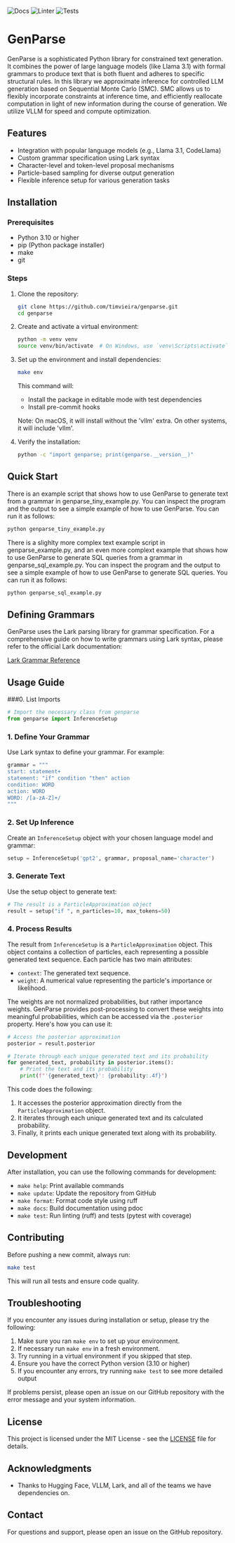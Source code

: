 ![Docs](https://github.com/timvieira/genparse/actions/workflows/docs.yml/badge.svg)
![Linter](https://github.com/timvieira/genparse/actions/workflows/ruff.yml/badge.svg)
![Tests](https://github.com/timvieira/genparse/actions/workflows/pytest.yml/badge.svg)

# GenParse

GenParse is a sophisticated Python library for constrained text generation.
It combines the power of large language models (like Llama 3.1) with formal grammars to produce text that is both fluent and adheres to specific structural rules. In this library we approximate inference for controlled LLM generation based on Sequential Monte Carlo (SMC). SMC allows us to flexibly incorporate constraints at inference time, and efficiently reallocate computation in light of new information during the course of generation. We utilize VLLM for speed and compute optimization.


## Features

- Integration with popular language models (e.g., Llama 3.1, CodeLlama)
- Custom grammar specification using Lark syntax
- Character-level and token-level proposal mechanisms
- Particle-based sampling for diverse output generation
- Flexible inference setup for various generation tasks

## Installation

### Prerequisites

- Python 3.10 or higher
- pip (Python package installer)
- make
- git

### Steps

1. Clone the repository:
   ```bash
   git clone https://github.com/timvieira/genparse.git
   cd genparse
   ```

2. Create and activate a virtual environment:
   ```bash
   python -m venv venv
   source venv/bin/activate  # On Windows, use `venv\Scripts\activate`
   ```

3. Set up the environment and install dependencies:
   ```bash
   make env
   ```
   This command will:
   - Install the package in editable mode with test dependencies
   - Install pre-commit hooks

   Note: On macOS, it will install without the 'vllm' extra. On other systems, it will include 'vllm'.

4. Verify the installation:
   ```bash
   python -c "import genparse; print(genparse.__version__)"
   ```

## Quick Start

There is an example script that shows how to use GenParse to generate text from a grammar in genparse_tiny_example.py. You can inspect the program and the output to see a simple example of how to use GenParse. You can run it as follows:

```bash
python genparse_tiny_example.py
```

There is a slighlty more complex text example script in genparse_example.py, and an even more complext example that shows how to use GenParse to generate SQL queries from a grammar in genparse_sql_example.py. You can inspect the program and the output to see a simple example of how to use GenParse to generate SQL queries. You can run it as follows:

```bash
python genparse_sql_example.py
```

## Defining Grammars

GenParse uses the Lark parsing library for grammar specification. For a comprehensive guide on how to write grammars using Lark syntax, please refer to the official Lark documentation:

[Lark Grammar Reference](https://lark-parser.readthedocs.io/en/latest/grammar.html)

## Usage Guide

###0. List Imports
```python
# Import the necessary class from genparse
from genparse import InferenceSetup
```

### 1. Define Your Grammar

Use Lark syntax to define your grammar. For example:

```python
grammar = """
start: statement+
statement: "if" condition "then" action
condition: WORD
action: WORD
WORD: /[a-zA-Z]+/
"""
```

### 2. Set Up Inference

Create an `InferenceSetup` object with your chosen language model and grammar:

```python
setup = InferenceSetup('gpt2', grammar, proposal_name='character')
```

### 3. Generate Text

Use the setup object to generate text:

```python
# The result is a ParticleApproximation object
result = setup("if ", n_particles=10, max_tokens=50)
```

### 4. Process Results

The result from `InferenceSetup` is a `ParticleApproximation` object. This object contains a collection of particles, each representing a possible generated text sequence. Each particle has two main attributes:
- `context`: The generated text sequence.
- `weight`: A numerical value representing the particle's importance or likelihood.

The weights are not normalized probabilities, but rather importance weights. GenParse provides post-processing to convert these weights into meaningful probabilities, which can be accessed via the `.posterior` property. Here's how you can use it:

```python
# Access the posterior approximation
posterior = result.posterior

# Iterate through each unique generated text and its probability
for generated_text, probability in posterior.items():
    # Print the text and its probability
    print(f"'{generated_text}': {probability:.4f}")
```

This code does the following:
1. It accesses the posterior approximation directly from the `ParticleApproximation` object.
2. It iterates through each unique generated text and its calculated probability.
3. Finally, it prints each unique generated text along with its probability.


## Development

After installation, you can use the following commands for development:

- `make help`: Print available commands
- `make update`: Update the repository from GitHub
- `make format`: Format code style using ruff
- `make docs`: Build documentation using pdoc
- `make test`: Run linting (ruff) and tests (pytest with coverage)

## Contributing

Before pushing a new commit, always run:

```bash
make test
```

This will run all tests and ensure code quality.

## Troubleshooting

If you encounter any issues during installation or setup, please try the following:

1. Make sure you ran `make env` to set up your environment.
2. If necessary run `make env` in a fresh environment. 
3. Try running in a virtual environment if you skipped that step.
4. Ensure you have the correct Python version (3.10 or higher)
5. If you encounter any errors, try running `make test` to see more detailed output

If problems persist, please open an issue on our GitHub repository with the error message and your system information.

## License

This project is licensed under the MIT License - see the [LICENSE](LICENSE) file for details.

## Acknowledgments

- Thanks to Hugging Face, VLLM, Lark, and all of the teams we have dependencies on.

## Contact

For questions and support, please open an issue on the GitHub repository.
